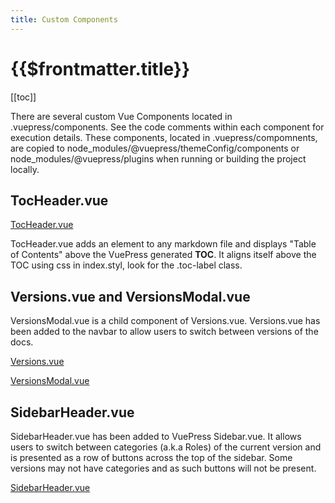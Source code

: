 ```yaml
---
title: Custom Components
---
```


# {{$frontmatter.title}}

<TocHeader />
[[toc]]

There are several custom Vue Components located in .vuepress/components. See the code comments within each component for execution details. These components, located in .vuepress/compomnents, are copied to node_modules/@vuepress/themeConfig/components or node_modules/@vuepress/plugins when running or building the project locally.

## TocHeader.vue

[TocHeader.vue](https://github.com/api3dao/api3-docs/blob/stage/docs/.vuepress/components/TocHeader.vue)

TocHeader.vue adds an element to any markdown file and displays "Table of Contents" above the VuePress generated **TOC**. It aligns itself above the TOC using css in index.styl, look for the .toc-label class.

## Versions.vue and VersionsModal.vue

VersionsModal.vue is a child component of Versions.vue. Versions.vue has been added to the navbar to allow users to switch between versions of the docs.

[Versions.vue](https://github.com/api3dao/api3-docs/blob/stage/docs/.vuepress/components/Versions.vue)

[VersionsModal.vue](https://github.com/api3dao/api3-docs/blob/stage/docs/.vuepress/components/VersionsModal.vue)

## SidebarHeader.vue

SidebarHeader.vue has been added to VuePress Sidebar.vue. It allows users to switch between categories (a.k.a Roles) of the current version and is presented as a row of buttons across the top of the sidebar. Some versions may not have categories and as such buttons will not be present.

[SidebarHeader.vue](https://github.com/api3dao/api3-docs/blob/stage/docs/.vuepress/components/SidebarHeader.vue)
